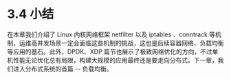 # 3.4 小结

在本章我们介绍了 Linux 内核网络框架 netfilter 以及 iptables 、conntrack 等机制，运维高并发场景一定会面临这些机制的挑战，这也是后续容器网络、负载均衡等应用的基石。此外，DPDK、XDP 篇节也展示了极致网络优化的方向，不过单机性能无论优化总有局限，构建大规模的应用最终还是要走向分布式。下一章，我们进入分布式系统的首篇 -- 负载均衡。